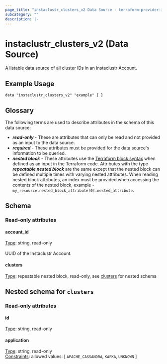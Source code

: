 ```yaml
---
page_title: "instaclustr_clusters_v2 Data Source - terraform-provider-instaclustr"
subcategory: ""
description: |-
---
```


# instaclustr_clusters_v2 (Data Source)
A listable data source of all cluster IDs in an Instaclustr Account.
## Example Usage
```
data "instaclustr_clusters_v2" "example" { }
```
## Glossary
The following terms are used to describe attributes in the schema of this data source:
- **_read-only_** - These are attributes that can only be read and not provided as an input to the data source.
- **_required_** - These attributes must be provided for the data source's information to be queried.
- **_nested block_** - These attributes use the [Terraform block syntax](https://www.terraform.io/language/attr-as-blocks) when defined as an input in the Terraform code. Attributes with the type **_repeatable nested block_** are the same except that the nested block can be defined multiple times with varying nested attributes. When reading nested block attributes, an index must be provided when accessing the contents of the nested block, example - `my_resource.nested_block_attribute[0].nested_attribute`.
## Schema
### Read-only attributes
#### account_id
<ins>Type</ins>: string, read-only<br>
<br>UUID of the Instaclustr Account.
#### clusters
<ins>Type</ins>: repeatable nested block, read-only, see [clusters](#nested--clusters) for nested schema<br>

<a id="nested--clusters"></a>
## Nested schema for `clusters`

### Read-only attributes
#### id
<ins>Type</ins>: string, read-only<br>

#### application
<ins>Type</ins>: string, read-only<br>
<ins>Constraints</ins>: allowed values: [ `APACHE_CASSANDRA`, `KAFKA`, `UNKNOWN` ]<br>
